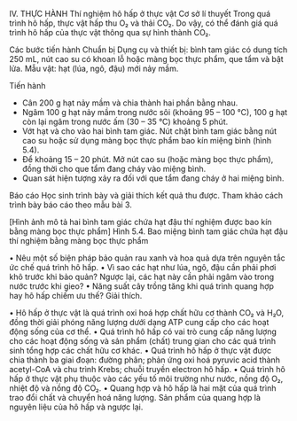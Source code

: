 IV. THỰC HÀNH
Thí nghiệm hô hấp ở thực vật
Cơ sở lí thuyết
Trong quá trình hô hấp, thực vật hấp thu O₂ và thải CO₂. Do vậy, có thể đánh giá quá trình hô hấp của thực vật thông qua sự hình thành CO₂.

Các bước tiến hành
Chuẩn bị
Dụng cụ và thiết bị: bình tam giác có dung tích 250 mL, nút cao su có khoan lỗ hoặc màng bọc thực phẩm, que tẩm và bật lửa.
Mẫu vật: hạt (lúa, ngô, đậu) mới nảy mầm.

Tiến hành
- Cân 200 g hạt nảy mầm và chia thành hai phần bằng nhau.
- Ngâm 100 g hạt nảy mầm trong nước sôi (khoảng 95 – 100 °C), 100 g hạt còn lại ngâm trong nước ấm (30 – 35 °C) khoảng 5 phút.
- Vớt hạt và cho vào hai bình tam giác. Nút chặt bình tam giác bằng nút cao su hoặc sử dụng màng bọc thực phẩm bao kín miệng bình (hình 5.4).
- Để khoảng 15 – 20 phút. Mở nút cao su (hoặc màng bọc thực phẩm), đồng thời cho que tẩm đang cháy vào miệng bình.
- Quan sát hiện tượng xảy ra đối với que tẩm đang cháy ở hai miệng bình.

Báo cáo
Học sinh trình bày và giải thích kết quả thu được. Tham khảo cách trình bày báo cáo theo mẫu bài 3.

[Hình ảnh mô tả hai bình tam giác chứa hạt đậu thí nghiệm được bao kín bằng màng bọc thực phẩm]
Hình 5.4. Bao miệng bình tam giác chứa hạt đậu thí nghiệm bằng màng bọc thực phẩm

• Nêu một số biện pháp bảo quản rau xanh và hoa quả dựa trên nguyên tắc ức chế quá trình hô hấp.
• Vì sao các hạt như lúa, ngô, đậu cần phải phơi khô trước khi bảo quản? Ngược lại, các hạt này cần phải ngâm vào trong nước trước khi gieo?
• Năng suất cây trồng tăng khi quá trình quang hợp hay hô hấp chiếm ưu thế? Giải thích.

• Hô hấp ở thực vật là quá trình oxi hoá hợp chất hữu cơ thành CO₂ và H₂O, đồng thời giải phóng năng lượng dưới dạng ATP cung cấp cho các hoạt động sống của cơ thể.
• Quá trình hô hấp có vai trò cung cấp năng lượng cho các hoạt động sống và sản phẩm (chất) trung gian cho các quá trình sinh tổng hợp các chất hữu cơ khác.
• Quá trình hô hấp ở thực vật được chia thành ba giai đoạn: đường phân; phản ứng oxi hoá pyruvic acid thành acetyl-CoA và chu trình Krebs; chuỗi truyền electron hô hấp.
• Quá trình hô hấp ở thực vật phụ thuộc vào các yếu tố môi trường như nước, nồng độ O₂, nhiệt độ và nồng độ CO₂.
• Quang hợp và hô hấp là hai mặt của quá trình trao đổi chất và chuyển hoá năng lượng. Sản phẩm của quang hợp là nguyên liệu của hô hấp và ngược lại.